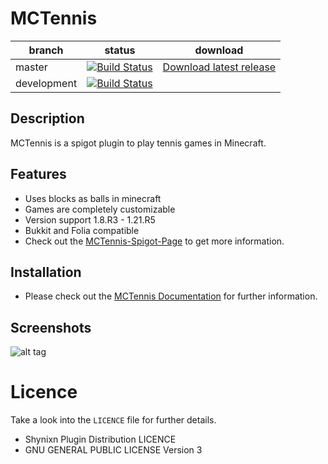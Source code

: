 # MCTennis


| branch        | status                                                                                                                                                      |  download |
| ------------- |-------------------------------------------------------------------------------------------------------------------------------------------------------------|   ---------| 
| master        | [![Build Status](https://github.com/Shynixn/MCTennis/actions/workflows/main.yml/badge.svg?branch=main)](https://github.com/Shynixn/MCTennis/actions)        |[Download latest release](https://github.com/Shynixn/MCTennis/releases)|
| development        | [![Build Status](https://github.com/Shynixn/MCTennis/actions/workflows/main.yml/badge.svg?branch=development)](https://github.com/Shynixn/MCTennis/actions) ||

## Description

MCTennis is a spigot plugin to play tennis games in Minecraft.

## Features

* Uses blocks as balls in minecraft
* Games are completely customizable
* Version support 1.8.R3 - 1.21.R5
* Bukkit and Folia compatible
* Check out the [MCTennis-Spigot-Page](https://www.spigotmc.org/resources/113074/) to get more information.

## Installation

* Please check out the [MCTennis Documentation](https://shynixn.github.io/MCTennis/) for further information.

## Screenshots

![alt tag](https://shynixn.github.io/MCTennis/title.png)

# Licence

Take a look into the ``LICENCE`` file for further details.

* Shynixn Plugin Distribution LICENCE
* GNU GENERAL PUBLIC LICENSE Version 3





